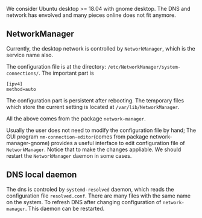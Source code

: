 We consider Ubuntu desktop >= 18.04 with gnome desktop. The DNS and network has envolved and many pieces online does not fit anymore.

## NetworkManager

Currently, the desktop network is controlled by `NetworkManager`, which is the service name also.

The configuration file is at the directory: `/etc/NetworkManager/system-connections/`. The important part is

```
[ipv4]
method=auto
```

The configuration part is persistent after rebooting. The temporary files which store the current setting is located at
`/var/lib/NetworkManager`. 

All the above comes from the package `network-manager`.

Usually the user does not need to modify the configuration file by hand; The GUI program `nm-connection-editor`(comes from package network-manager-gnome) provides a useful interface to edit configuration file of `NetworkManager`. Notice that to make the changes appliable. We should restart the `NetworkManager` daemon in some cases.

## DNS local daemon

The dns is controled by `systemd-resolved` daemon, which reads the configuration file `resolved.conf`. There are many files with the same name on the system.  To refresh DNS after changing configuration of `network-manager`. This daemon can be restarted.